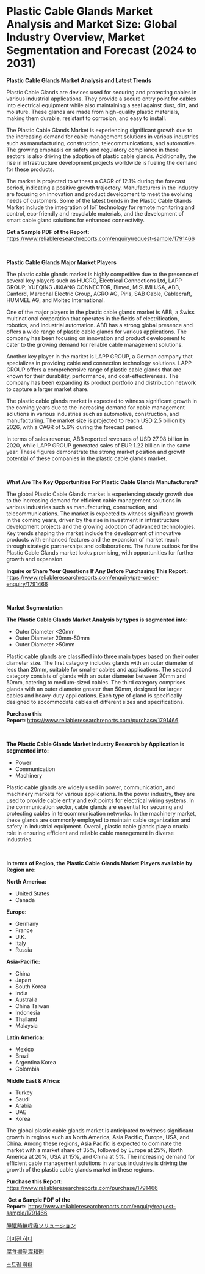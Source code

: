 <p><h1>Plastic Cable Glands Market Analysis and Market Size: Global Industry Overview, Market Segmentation and Forecast (2024 to 2031)</h1></p><p><strong>Plastic Cable Glands Market Analysis and Latest Trends</strong></p>
<p><p>Plastic Cable Glands are devices used for securing and protecting cables in various industrial applications. They provide a secure entry point for cables into electrical equipment while also maintaining a seal against dust, dirt, and moisture. These glands are made from high-quality plastic materials, making them durable, resistant to corrosion, and easy to install.</p><p>The Plastic Cable Glands Market is experiencing significant growth due to the increasing demand for cable management solutions in various industries such as manufacturing, construction, telecommunications, and automotive. The growing emphasis on safety and regulatory compliance in these sectors is also driving the adoption of plastic cable glands. Additionally, the rise in infrastructure development projects worldwide is fueling the demand for these products.</p><p>The market is projected to witness a CAGR of 12.1% during the forecast period, indicating a positive growth trajectory. Manufacturers in the industry are focusing on innovation and product development to meet the evolving needs of customers. Some of the latest trends in the Plastic Cable Glands Market include the integration of IoT technology for remote monitoring and control, eco-friendly and recyclable materials, and the development of smart cable gland solutions for enhanced connectivity.</p></p>
<p><strong>Get a Sample PDF of the Report:&nbsp;</strong> <a href="https://www.reliableresearchreports.com/enquiry/request-sample/1791466">https://www.reliableresearchreports.com/enquiry/request-sample/1791466</a></p>
<p>&nbsp;</p>
<p><strong>Plastic Cable Glands Major Market Players</strong></p>
<p><p>The plastic cable glands market is highly competitive due to the presence of several key players such as HUGRO, Electrical Connections Ltd, LAPP GROUP, YUEQING JIXIANG CONNECTOR, Bimed, MISUMI USA, ABB, Canford, Marechal Electric Group, AGRO AG, Piris, SAB Cable, Cablecraft, HUMMEL AG, and Moltec International.</p><p>One of the major players in the plastic cable glands market is ABB, a Swiss multinational corporation that operates in the fields of electrification, robotics, and industrial automation. ABB has a strong global presence and offers a wide range of plastic cable glands for various applications. The company has been focusing on innovation and product development to cater to the growing demand for reliable cable management solutions.</p><p>Another key player in the market is LAPP GROUP, a German company that specializes in providing cable and connection technology solutions. LAPP GROUP offers a comprehensive range of plastic cable glands that are known for their durability, performance, and cost-effectiveness. The company has been expanding its product portfolio and distribution network to capture a larger market share.</p><p>The plastic cable glands market is expected to witness significant growth in the coming years due to the increasing demand for cable management solutions in various industries such as automotive, construction, and manufacturing. The market size is projected to reach USD 2.5 billion by 2026, with a CAGR of 5.6% during the forecast period.</p><p>In terms of sales revenue, ABB reported revenues of USD 27.98 billion in 2020, while LAPP GROUP generated sales of EUR 1.22 billion in the same year. These figures demonstrate the strong market position and growth potential of these companies in the plastic cable glands market.</p></p>
<p>&nbsp;</p>
<p><strong>What Are The Key Opportunities For Plastic Cable Glands Manufacturers?</strong></p>
<p><p>The global Plastic Cable Glands market is experiencing steady growth due to the increasing demand for efficient cable management solutions in various industries such as manufacturing, construction, and telecommunications. The market is expected to witness significant growth in the coming years, driven by the rise in investment in infrastructure development projects and the growing adoption of advanced technologies. Key trends shaping the market include the development of innovative products with enhanced features and the expansion of market reach through strategic partnerships and collaborations. The future outlook for the Plastic Cable Glands market looks promising, with opportunities for further growth and expansion.</p></p>
<p><strong>Inquire or Share Your Questions If Any Before Purchasing This Report:</strong> <a href="https://www.reliableresearchreports.com/enquiry/pre-order-enquiry/1791466">https://www.reliableresearchreports.com/enquiry/pre-order-enquiry/1791466</a></p>
<p>&nbsp;</p>
<p><strong>Market Segmentation</strong></p>
<p><strong>The Plastic Cable Glands Market Analysis by types is segmented into:</strong></p>
<p><ul><li>Outer Diameter <20mm</li><li>Outer Diameter 20mm-50mm</li><li>Outer Diameter >50mm</li></ul></p>
<p><p>Plastic cable glands are classified into three main types based on their outer diameter size. The first category includes glands with an outer diameter of less than 20mm, suitable for smaller cables and applications. The second category consists of glands with an outer diameter between 20mm and 50mm, catering to medium-sized cables. The third category comprises glands with an outer diameter greater than 50mm, designed for larger cables and heavy-duty applications. Each type of gland is specifically designed to accommodate cables of different sizes and specifications.</p></p>
<p><strong>Purchase this Report:&nbsp;</strong><a href="https://www.reliableresearchreports.com/purchase/1791466">https://www.reliableresearchreports.com/purchase/1791466</a></p>
<p>&nbsp;</p>
<p><strong>The Plastic Cable Glands Market Industry Research by Application is segmented into:</strong></p>
<p><ul><li>Power</li><li>Communication</li><li>Machinery</li></ul></p>
<p><p>Plastic cable glands are widely used in power, communication, and machinery markets for various applications. In the power industry, they are used to provide cable entry and exit points for electrical wiring systems. In the communication sector, cable glands are essential for securing and protecting cables in telecommunication networks. In the machinery market, these glands are commonly employed to maintain cable organization and safety in industrial equipment. Overall, plastic cable glands play a crucial role in ensuring efficient and reliable cable management in diverse industries.</p></p>
<p>&nbsp;</p>
<p><strong>In terms of Region, the Plastic Cable Glands Market Players available by Region are:</strong></p>
<p>
    <p> <strong> North America: </strong>
        <ul>
            <li>United States</li>
            <li>Canada</li>
        </ul>
        </p> 
    <p> <strong> Europe: </strong>
        <ul>
            <li>Germany</li>
            <li>France</li>
            <li>U.K.</li>
            <li>Italy</li>
            <li>Russia</li>
        </ul>
        </p> 
    <p> <strong> Asia-Pacific: </strong>
        <ul>
            <li>China</li>
            <li>Japan</li>
            <li>South Korea</li>
            <li>India</li>
            <li>Australia</li>
            <li>China Taiwan</li>
            <li>Indonesia</li>
            <li>Thailand</li>
            <li>Malaysia</li>
        </ul>
        </p> 
    <p> <strong> Latin America: </strong>
        <ul>
            <li>Mexico</li>
            <li>Brazil</li>
            <li>Argentina Korea</li>
            <li>Colombia</li>
        </ul>
        </p> 
    <p> <strong> Middle East & Africa: </strong>
        <ul>
            <li>Turkey</li>
            <li>Saudi</li>
            <li>Arabia</li>
            <li>UAE</li>
            <li>Korea</li>
        </ul>
    </p>
    </p>
<p><p>The global plastic cable glands market is anticipated to witness significant growth in regions such as North America, Asia Pacific, Europe, USA, and China. Among these regions, Asia Pacific is expected to dominate the market with a market share of 35%, followed by Europe at 25%, North America at 20%, USA at 15%, and China at 5%. The increasing demand for efficient cable management solutions in various industries is driving the growth of the plastic cable glands market in these regions.</p></p>
<p><strong>Purchase this Report: </strong><a href="https://www.reliableresearchreports.com/purchase/1791466">https://www.reliableresearchreports.com/purchase/1791466</a></p>
<p>&nbsp;<strong>Get a Sample PDF of the Report:&nbsp;&nbsp;</strong><a href="https://www.reliableresearchreports.com/enquiry/request-sample/1791466">https://www.reliableresearchreports.com/enquiry/request-sample/1791466</a></p>
<p><strong></strong></p>
<p><p><a href="https://medium.com/@desekay3566/%E7%9D%A1%E7%9C%A0%E6%99%82%E7%84%A1%E5%91%BC%E5%90%B8%E7%97%87%E5%80%99%E7%BE%A4%E5%AF%BE%E7%AD%96%E5%B8%82%E5%A0%B4-2031%E5%B9%B4%E3%81%BE%E3%81%A7%E3%81%AE%E3%83%88%E3%83%AC%E3%83%B3%E3%83%89-%E4%BA%88%E6%B8%AC-%E7%AB%B6%E4%BA%89%E5%88%86%E6%9E%90-1d2ed31cec0f">睡眠時無呼吸ソリューション</a></p><p><a href="https://medium.com/@gummibear5656757/%EB%94%94%EC%BD%94%EB%94%A9-%EC%9E%A0%EC%88%98-%ED%9E%88%ED%84%B0-%EC%8B%9C%EC%9E%A5-%EC%A7%80%ED%91%9C-%EC%8B%9C%EC%9E%A5-%EC%A0%90%EC%9C%A0%EC%9C%A8-%ED%8A%B8%EB%A0%8C%EB%93%9C-%EB%B0%8F-%EC%84%B1%EC%9E%A5-%ED%8C%A8%ED%84%B4-038e606d8832">이머젼 히터</a></p><p><a href="https://medium.com/@marcosoenrt565736/%E8%85%90%E9%A3%9F%E6%8A%91%E5%88%B6%E6%B7%BB%E5%8A%A0%E5%89%A4%E5%B8%82%E5%A0%B4%E8%AA%BF%E6%9F%BB%E3%83%AC%E3%83%9D%E3%83%BC%E3%83%88-%E3%81%9D%E3%81%AE%E6%AD%B4%E5%8F%B2%E3%81%A82031%E5%B9%B4%E3%81%BE%E3%81%A7%E3%81%AE%E4%BA%88%E6%B8%AC-52c567a7baab">腐食抑制混和剤</a></p><p><a href="https://medium.com/@gummibear5656757/%EC%8A%A4%ED%8A%B8%EB%A6%BD-%ED%9E%88%ED%84%B0-%EC%8B%9C%EC%9E%A5-%EA%B7%9C%EB%AA%A8-cagr-%ED%8A%B8%EB%A0%8C%EB%93%9C-2024-2030-cd346c4d194a">스트립 히터</a></p></p>